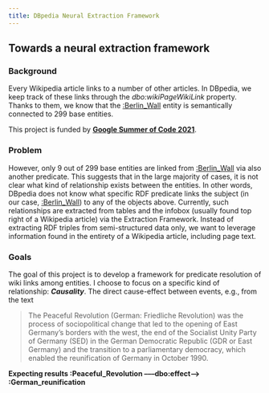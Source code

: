 ```yaml
---
title: DBpedia Neural Extraction Framework
---
```


## Towards a neural extraction framework

### Background

Every Wikipedia article links to a number of other articles. In DBpedia, we keep track of these links through the *dbo:wikiPageWikiLink* property. Thanks to them, we know that the [:Berlin_Wall](https://dbpedia.org/resource/Berlin_Wall) entity is semantically connected to 299 base entities.

This project is funded by [**Google Summer of Code 2021**](https://summerofcode.withgoogle.com/projects/#5166362588086272).

### Problem

However, only 9 out of 299 base entities are linked from [:Berlin_Wall](https://dbpedia.org/resource/Berlin_Wall) via also another predicate. This suggests that in the large majority of cases, it is not clear what kind of relationship exists between the entities. In other words, DBpedia does not know what specific RDF predicate links the subject (in our case, [:Berlin_Wall](https://dbpedia.org/resource/Berlin_Wall)) to any of the objects above.
Currently, such relationships are extracted from tables and the infobox (usually found top right of a Wikipedia article) via the Extraction Framework. Instead of extracting RDF triples from semi-structured data only, we want to leverage information found in
the entirety of a Wikipedia article, including page text.

### Goals

The goal of this project is to develop a framework for predicate resolution of wiki links among entities. I choose to focus on a specific kind of relationship: ***Causality***. The direct cause-effect between events, e.g., from the text
> The Peaceful Revolution (German: Friedliche Revolution) was the process of sociopolitical change that led to the opening of East Germany’s borders with the west, the end of the Socialist Unity Party of Germany (SED) in the German Democratic Republic (GDR or East Germany) and the transition to a parliamentary democracy, which enabled the reunification of Germany in October 1990.

**Expecting results :Peaceful_Revolution  –––dbo:effect––> :German_reunification**
